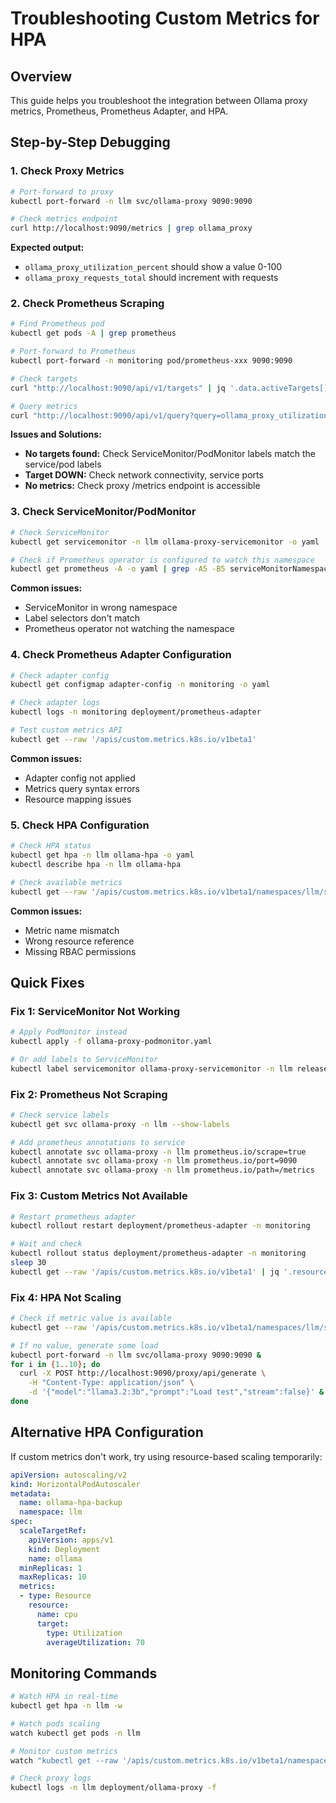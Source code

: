 # Troubleshooting Custom Metrics for HPA

## Overview
This guide helps you troubleshoot the integration between Ollama proxy metrics, Prometheus, Prometheus Adapter, and HPA.

## Step-by-Step Debugging

### 1. Check Proxy Metrics
```bash
# Port-forward to proxy
kubectl port-forward -n llm svc/ollama-proxy 9090:9090

# Check metrics endpoint
curl http://localhost:9090/metrics | grep ollama_proxy
```

**Expected output:**
- `ollama_proxy_utilization_percent` should show a value 0-100
- `ollama_proxy_requests_total` should increment with requests

### 2. Check Prometheus Scraping

```bash
# Find Prometheus pod
kubectl get pods -A | grep prometheus

# Port-forward to Prometheus
kubectl port-forward -n monitoring pod/prometheus-xxx 9090:9090

# Check targets
curl "http://localhost:9090/api/v1/targets" | jq '.data.activeTargets[] | select(.labels.job | contains("ollama"))'

# Query metrics
curl "http://localhost:9090/api/v1/query?query=ollama_proxy_utilization_percent" | jq
```

**Issues and Solutions:**

- **No targets found:** Check ServiceMonitor/PodMonitor labels match the service/pod labels
- **Target DOWN:** Check network connectivity, service ports
- **No metrics:** Check proxy /metrics endpoint is accessible

### 3. Check ServiceMonitor/PodMonitor

```bash
# Check ServiceMonitor
kubectl get servicemonitor -n llm ollama-proxy-servicemonitor -o yaml

# Check if Prometheus operator is configured to watch this namespace
kubectl get prometheus -A -o yaml | grep -A5 -B5 serviceMonitorNamespaceSelector
```

**Common issues:**
- ServiceMonitor in wrong namespace
- Label selectors don't match
- Prometheus operator not watching the namespace

### 4. Check Prometheus Adapter Configuration

```bash
# Check adapter config
kubectl get configmap adapter-config -n monitoring -o yaml

# Check adapter logs
kubectl logs -n monitoring deployment/prometheus-adapter

# Test custom metrics API
kubectl get --raw '/apis/custom.metrics.k8s.io/v1beta1'
```

**Common issues:**
- Adapter config not applied
- Metrics query syntax errors
- Resource mapping issues

### 5. Check HPA Configuration

```bash
# Check HPA status
kubectl get hpa -n llm ollama-hpa -o yaml
kubectl describe hpa -n llm ollama-hpa

# Check available metrics
kubectl get --raw '/apis/custom.metrics.k8s.io/v1beta1/namespaces/llm/services/ollama-proxy/ollama_proxy_utilization'
```

**Common issues:**
- Metric name mismatch
- Wrong resource reference
- Missing RBAC permissions

## Quick Fixes

### Fix 1: ServiceMonitor Not Working
```bash
# Apply PodMonitor instead
kubectl apply -f ollama-proxy-podmonitor.yaml

# Or add labels to ServiceMonitor
kubectl label servicemonitor ollama-proxy-servicemonitor -n llm release=prometheus
```

### Fix 2: Prometheus Not Scraping
```bash
# Check service labels
kubectl get svc ollama-proxy -n llm --show-labels

# Add prometheus annotations to service
kubectl annotate svc ollama-proxy -n llm prometheus.io/scrape=true
kubectl annotate svc ollama-proxy -n llm prometheus.io/port=9090
kubectl annotate svc ollama-proxy -n llm prometheus.io/path=/metrics
```

### Fix 3: Custom Metrics Not Available
```bash
# Restart prometheus adapter
kubectl rollout restart deployment/prometheus-adapter -n monitoring

# Wait and check
kubectl rollout status deployment/prometheus-adapter -n monitoring
sleep 30
kubectl get --raw '/apis/custom.metrics.k8s.io/v1beta1' | jq '.resources[].name'
```

### Fix 4: HPA Not Scaling
```bash
# Check if metric value is available
kubectl get --raw '/apis/custom.metrics.k8s.io/v1beta1/namespaces/llm/services/ollama-proxy/ollama_proxy_utilization' | jq

# If no value, generate some load
kubectl port-forward -n llm svc/ollama-proxy 9090:9090 &
for i in {1..10}; do
  curl -X POST http://localhost:9090/proxy/api/generate \
    -H "Content-Type: application/json" \
    -d '{"model":"llama3.2:3b","prompt":"Load test","stream":false}' &
done
```

## Alternative HPA Configuration

If custom metrics don't work, try using resource-based scaling temporarily:

```yaml
apiVersion: autoscaling/v2
kind: HorizontalPodAutoscaler
metadata:
  name: ollama-hpa-backup
  namespace: llm
spec:
  scaleTargetRef:
    apiVersion: apps/v1
    kind: Deployment
    name: ollama
  minReplicas: 1
  maxReplicas: 10
  metrics:
  - type: Resource
    resource:
      name: cpu
      target:
        type: Utilization
        averageUtilization: 70
```

## Monitoring Commands

```bash
# Watch HPA in real-time
kubectl get hpa -n llm -w

# Watch pods scaling
watch kubectl get pods -n llm

# Monitor custom metrics
watch "kubectl get --raw '/apis/custom.metrics.k8s.io/v1beta1/namespaces/llm/services/ollama-proxy/ollama_proxy_utilization' | jq '.value'"

# Check proxy logs
kubectl logs -n llm deployment/ollama-proxy -f
```
